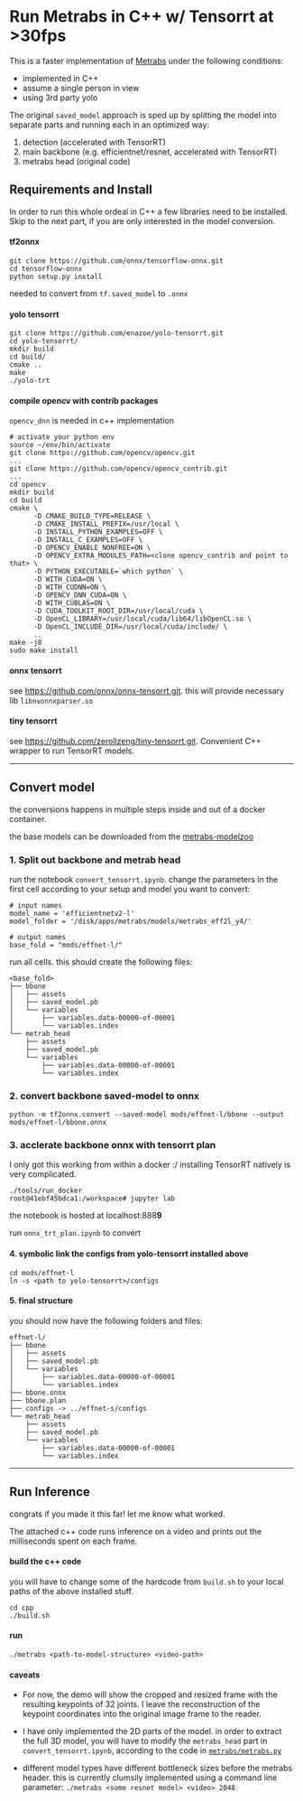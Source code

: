 # Run Metrabs in C++ w/ Tensorrt at >30fps

This is a faster implementation of [Metrabs](https://github.com/isarandi/metrabs) under the following conditions:

- implemented in C++
- assume a single person in view
- using 3rd party yolo

The original `saved_model` approach is sped up by splitting the model into separate parts and running each in an optimized way:
1. detection (accelerated with TensorRT)
2. main backbone (e.g. efficientnet/resnet, accelerated with TensorRT)
3. metrabs head (original code)

## Requirements and Install
In order to run this whole ordeal in C++ a few libraries need to be installed. Skip to the next part, if you are only interested in the model conversion.

#### tf2onnx
```
git clone https://github.com/onnx/tensorflow-onnx.git
cd tensorflow-onnx
python setup.py install
```
needed to convert from `tf.saved_model` to `.onnx`

#### yolo tensorrt 
```
git clone https://github.com/enazoe/yolo-tensorrt.git
cd yolo-tensorrt/
mkdir build
cd build/
cmake ..
make
./yolo-trt
```

#### compile opencv with contrib packages 
`opencv_dnn` is needed in c++ implementation

```
# activate your python env
source ~/env/bin/activate
git clone https://github.com/opencv/opencv.git
...
git clone https://github.com/opencv/opencv_contrib.git
...
cd opencv
mkdir build
cd build
cmake \
      -D CMAKE_BUILD_TYPE=RELEASE \
      -D CMAKE_INSTALL_PREFIX=/usr/local \
      -D INSTALL_PYTHON_EXAMPLES=OFF \
      -D INSTALL_C_EXAMPLES=OFF \
      -D OPENCV_ENABLE_NONFREE=ON \
      -D OPENCV_EXTRA_MODULES_PATH=<clone opencv_contrib and point to that> \
      -D PYTHON_EXECUTABLE=`which python` \
      -D WITH_CUDA=ON \
      -D WITH_CUDNN=ON \
      -D OPENCV_DNN_CUDA=ON \
      -D WITH_CUBLAS=ON \
      -D CUDA_TOOLKIT_ROOT_DIR=/usr/local/cuda \
      -D OpenCL_LIBRARY=/usr/local/cuda/lib64/libOpenCL.so \
      -D OpenCL_INCLUDE_DIR=/usr/local/cuda/include/ \
      ..
make -j8
sudo make install
```

#### onnx tensorrt
see https://github.com/onnx/onnx-tensorrt.git. this will provide necessary lib `libnvonnxparser.so`

#### tiny tensorrt
see https://github.com/zerollzeng/tiny-tensorrt.git. Convenient C++ wrapper to run TensorRT models.

------------------
## Convert model
the conversions happens in multiple steps inside and out of a docker container.

the base models can be downloaded from the [metrabs-modelzoo](https://github.com/isarandi/metrabs/blob/master/docs/MODELS.md)

### 1. Split out backbone and metrab head
run the notebook `convert_tensorrt.ipynb`. change the parameters in the first cell according to your setup and model you want to convert:
```
# input names
model_name = 'efficientnetv2-l'
model_folder = '/disk/apps/metrabs/models/metrabs_eff2l_y4/'

# output names
base_fold = "mods/effnet-l/"
```
run all cells. this should create the following files:

```
<base_fold>
├── bbone
│   ├── assets
│   ├── saved_model.pb
│   └── variables
│       ├── variables.data-00000-of-00001
│       └── variables.index
└── metrab_head
    ├── assets
    ├── saved_model.pb
    └── variables
        ├── variables.data-00000-of-00001
        └── variables.index
```

### 2. convert backbone saved-model to onnx
```
python -m tf2onnx.convert --saved-model mods/effnet-l/bbone --output mods/effnet-l/bbone.onnx
```

### 3. acclerate backbone onnx with tensorrt plan
I only got this working from within a docker :/ installing TensorRT natively is very complicated.
```
./tools/run_docker
root@41ebf45bdca1:/workspace# jupyter lab
```
the notebook is hosted at localhost:888**9**

run `onnx_trt_plan.ipynb` to convert 

#### 4. symbolic link the configs from yolo-tensorrt installed above
```
cd mods/effnet-l
ln -s <path to yolo-tensorrt>/configs
```

#### 5. final structure
you should now have the following folders and files:
```
effnet-l/
├── bbone
│   ├── assets
│   ├── saved_model.pb
│   └── variables
│       ├── variables.data-00000-of-00001
│       └── variables.index
├── bbone.onnx
├── bbone.plan
├── configs -> ../effnet-s/configs
└── metrab_head
    ├── assets
    ├── saved_model.pb
    └── variables
        ├── variables.data-00000-of-00001
        └── variables.index
```

------------------------

## Run Inference
congrats if you made it this far! let me know what worked.

The attached c++ code runs inference on a video and prints out the milliseconds spent on each frame.
#### build the c++ code
you will have to change some of the hardcode from `build.sh` to your local paths of the above installed stuff.
```
cd cpp
./build.sh
```

#### run
```
./metrabs <path-to-model-structure> <video-path>
```

#### caveats
- For now, the demo will show the cropped and resized frame with the resulting keypoints of 32 joints. I leave the reconstruction of the keypoint coordinates into the original image frame to the reader.

- I have only implemented the 2D parts of the model. in order to extract the full 3D model, you will have to modify the `metrabs_head` part in `convert_tensorrt.ipynb`, according to the code in [`metrabs/metrabs.py`](https://github.com/isarandi/metrabs/blob/master/src/models/metrabs.py#L33)

- different model types have different bottleneck sizes before the metrabs header. this is currently clumsily implemented using a command line parameter: `./metrabs <some resnet model> <video> 2048`
